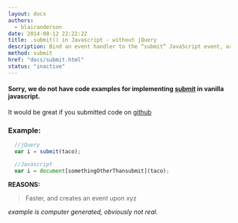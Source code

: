 ```yaml
---
layout: docs
authors:
  - blairanderson
date: 2014-08-12 22:22:22
title: .submit() in Javascript - without jQuery
description: Bind an event handler to the “submit” JavaScript event, or trigger that event on an element.
method: submit
href: "docs/submit.html"
status: "inactive"
---
```


#### Sorry, we do not have code examples for implementing [submit](http://api.jquery.com/submit/) in vanilla javascript.

It would be great if you submitted code on [github](https://github.com/blairanderson/without-jquery/blob/master/docs/submit.md)

### Example:

```javascript
  //jQuery
  var i = submit(taco);

  //Javascript
  var i = document[somethingOtherThansubmit](taco);

```

**REASONS:**
> Faster, and creates an event upon xyz

*example is computer generated, obviously not real.*
